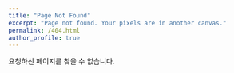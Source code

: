 ```yaml
---
title: "Page Not Found"
excerpt: "Page not found. Your pixels are in another canvas."
permalink: /404.html
author_profile: true
---
```


요청하신 페이지를 찾을 수 없습니다.

<script>
  var GOOG_FIXURL_LANG = 'en';
  var GOOG_FIXURL_SITE = 'https://indoor98.github.io'
</script>
<script src="https://linkhelp.clients.google.com/tbproxy/lh/wm/fixurl.js">
</script>